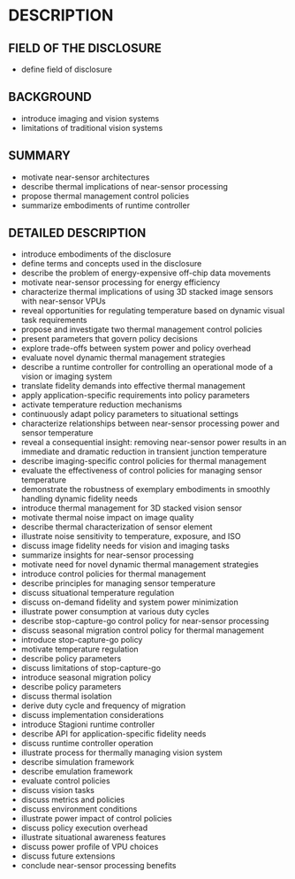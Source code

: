 # DESCRIPTION

## FIELD OF THE DISCLOSURE

- define field of disclosure

## BACKGROUND

- introduce imaging and vision systems
- limitations of traditional vision systems

## SUMMARY

- motivate near-sensor architectures
- describe thermal implications of near-sensor processing
- propose thermal management control policies
- summarize embodiments of runtime controller

## DETAILED DESCRIPTION

- introduce embodiments of the disclosure
- define terms and concepts used in the disclosure
- describe the problem of energy-expensive off-chip data movements
- motivate near-sensor processing for energy efficiency
- characterize thermal implications of using 3D stacked image sensors with near-sensor VPUs
- reveal opportunities for regulating temperature based on dynamic visual task requirements
- propose and investigate two thermal management control policies
- present parameters that govern policy decisions
- explore trade-offs between system power and policy overhead
- evaluate novel dynamic thermal management strategies
- describe a runtime controller for controlling an operational mode of a vision or imaging system
- translate fidelity demands into effective thermal management
- apply application-specific requirements into policy parameters
- activate temperature reduction mechanisms
- continuously adapt policy parameters to situational settings
- characterize relationships between near-sensor processing power and sensor temperature
- reveal a consequential insight: removing near-sensor power results in an immediate and dramatic reduction in transient junction temperature
- describe imaging-specific control policies for thermal management
- evaluate the effectiveness of control policies for managing sensor temperature
- demonstrate the robustness of exemplary embodiments in smoothly handling dynamic fidelity needs
- introduce thermal management for 3D stacked vision sensor
- motivate thermal noise impact on image quality
- describe thermal characterization of sensor element
- illustrate noise sensitivity to temperature, exposure, and ISO
- discuss image fidelity needs for vision and imaging tasks
- summarize insights for near-sensor processing
- motivate need for novel dynamic thermal management strategies
- introduce control policies for thermal management
- describe principles for managing sensor temperature
- discuss situational temperature regulation
- discuss on-demand fidelity and system power minimization
- illustrate power consumption at various duty cycles
- describe stop-capture-go control policy for near-sensor processing
- discuss seasonal migration control policy for thermal management
- introduce stop-capture-go policy
- motivate temperature regulation
- describe policy parameters
- discuss limitations of stop-capture-go
- introduce seasonal migration policy
- describe policy parameters
- discuss thermal isolation
- derive duty cycle and frequency of migration
- discuss implementation considerations
- introduce Stagioni runtime controller
- describe API for application-specific fidelity needs
- discuss runtime controller operation
- illustrate process for thermally managing vision system
- describe simulation framework
- describe emulation framework
- evaluate control policies
- discuss vision tasks
- discuss metrics and policies
- discuss environment conditions
- illustrate power impact of control policies
- discuss policy execution overhead
- illustrate situational awareness features
- discuss power profile of VPU choices
- discuss future extensions
- conclude near-sensor processing benefits

